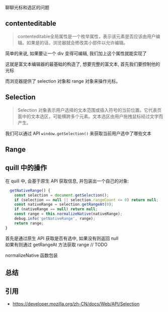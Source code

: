 聊聊光标和选区的问题

## contenteditable

> contenteditable全局属性是一个枚举属性，表示该元素是否应该由用户编辑。如果是的话，浏览器就会修改其小部件以允许编辑。

简单的来说, 如果要让一个 div 变得可编辑, 我们加上这个属性就能实现了

这就是富文本编辑器的最基础的构造了, 想要完整的富文本, 首先我们要控制他的光标

而浏览器提供了 selection 对象和 range 对象来操作光标。

## Selection

> Selection 对象表示用户选择的文本范围或插入符号的当前位置。它代表页面中的文本选区，可能横跨多个元素。文本选区由用户拖拽鼠标经过文字而产生。

我们可以通过 API `window.getSelection()` 来获取当前用户选中了哪些文本


## Range


## quill 中的操作

在 quill 中, 会基于原生 API 获取信息, 并包装出一个自己的对象:

```js
  getNativeRange() {
    const selection = document.getSelection();
    if (selection == null || selection.rangeCount <= 0) return null;
    const nativeRange = selection.getRangeAt(0);
    if (nativeRange == null) return null;
    const range = this.normalizeNative(nativeRange);
    debug.info('getNativeRange', range);
    return range;
}
```

首先是通过原生 API 获取是否有选中, 如果没有则返回 null  
如果有则通过 getRangeAt 方法获取 range // TODO


normalizeNative 函数包装

## 总结


## 引用

- https://developer.mozilla.org/zh-CN/docs/Web/API/Selection
